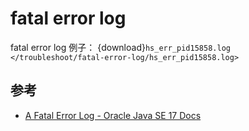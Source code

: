 # fatal error log


fatal error log 例子： {download}`hs_err_pid15858.log </troubleshoot/fatal-error-log/hs_err_pid15858.log>`




## 参考

- [A Fatal Error Log - Oracle Java SE 17 Docs](https://docs.oracle.com/en/java/javase/17/troubleshoot/location-fatal-error-log.html)